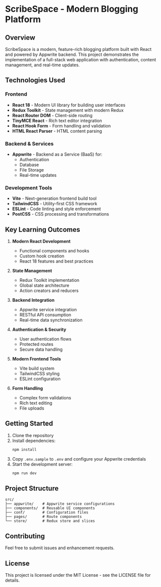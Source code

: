 # ScribeSpace - Modern Blogging Platform

## Overview
ScribeSpace is a modern, feature-rich blogging platform built with React and powered by Appwrite backend. This project demonstrates the implementation of a full-stack web application with authentication, content management, and real-time updates.

## Technologies Used

### Frontend
- **React 18** - Modern UI library for building user interfaces
- **Redux Toolkit** - State management with modern Redux
- **React Router DOM** - Client-side routing
- **TinyMCE React** - Rich text editor integration
- **React Hook Form** - Form handling and validation
- **HTML React Parser** - HTML content parsing

### Backend & Services
- **Appwrite** - Backend as a Service (BaaS) for:
  - Authentication
  - Database
  - File Storage
  - Real-time updates

### Development Tools
- **Vite** - Next-generation frontend build tool
- **TailwindCSS** - Utility-first CSS framework
- **ESLint** - Code linting and style enforcement
- **PostCSS** - CSS processing and transformations

## Key Learning Outcomes

1. **Modern React Development**
   - Functional components and hooks
   - Custom hook creation
   - React 18 features and best practices

2. **State Management**
   - Redux Toolkit implementation
   - Global state architecture
   - Action creators and reducers

3. **Backend Integration**
   - Appwrite service integration
   - RESTful API consumption
   - Real-time data synchronization

4. **Authentication & Security**
   - User authentication flows
   - Protected routes
   - Secure data handling

5. **Modern Frontend Tools**
   - Vite build system
   - TailwindCSS styling
   - ESLint configuration

6. **Form Handling**
   - Complex form validations
   - Rich text editing
   - File uploads

## Getting Started

1. Clone the repository
2. Install dependencies:
   ```bash
   npm install
   ```
3. Copy `.env.sample` to `.env` and configure your Appwrite credentials
4. Start the development server:
   ```bash
   npm run dev
   ```

## Project Structure
```
src/
├── appwrite/    # Appwrite service configurations
├── components/  # Reusable UI components
├── conf/        # Configuration files
├── pages/       # Route components
└── store/       # Redux store and slices
```

## Contributing
Feel free to submit issues and enhancement requests.

## License
This project is licensed under the MIT License - see the LICENSE file for details.
